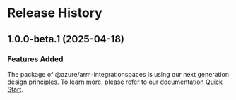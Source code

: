 # Release History
    
## 1.0.0-beta.1 (2025-04-18)

### Features Added

The package of @azure/arm-integrationspaces is using our next generation design principles. To learn more, please refer to our documentation [Quick Start](https://aka.ms/azsdk/js/mgmt/quickstart).
